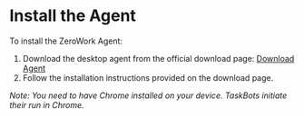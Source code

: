 # Install the Agent

To install the ZeroWork Agent:

1. Download the desktop agent from the official download page: [Download Agent](https://creator.zerowork.io/download-agent)
2. Follow the installation instructions provided on the download page.

*Note: You need to have Chrome installed on your device. TaskBots initiate their run in Chrome.*
